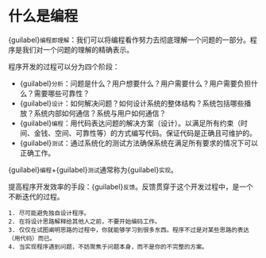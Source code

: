 # 什么是编程

{guilabel}`编程即理解`：我们可以将编程看作努力去彻底理解一个问题的一部分。程序是我们对一个问题的理解的精确表示。

程序开发的过程可以分为四个阶段：

- {guilabel}`分析`：问题是什么？用户想要什么？用户需要什么？用户需要负担什么？需要哪些可靠性？
- {guilabel}`设计`：如何解决问题？如何设计系统的整体结构？系统包括哪些播放？系统内部如何通信？系统与用户如何通信？
- {guilabel}`编程`：用代码表达问题的解决方案（设计）。以满足所有约束（时间、金钱、空间、可靠性等）的方式编写代码。保证代码是正确且可维护的。
- {guilabel}`测试`：通过系统化的测试方法确保系统在满足所有要求的情况下可以正确工作。

{guilabel}`编程`+{guilabel}`测试`通常称为{guilabel}`实现`。

提高程序开发效率的手段：{guilabel}`反馈`。反馈贯穿于这个开发过程中，是一个不断迭代的过程。

```{tip}
1. 尽可能避免独自设计程序。
2. 在将设计思路解释给其他人之前，不要开始编码工作。
3. 仅仅在试图阐明思路的过程中，你就能够学习到很多东西。程序不过是对某些思路的表达（用代码）而已。
4. 当实现程序遇到问题，不妨聚焦于问题本身，而不是你的不完整的方案。
```
